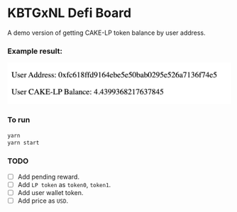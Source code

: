 # KBTGxNL Defi Board

A demo version of getting CAKE-LP token balance by user address.

### Example result:
![](./raw/demo.png)

### To run
```bash
yarn
yarn start
```

### TODO
- [ ] Add pending reward.
- [ ] Add `LP token` as `token0`, `token1`.
- [ ] Add user wallet token.
- [ ] Add price as `USD`.
